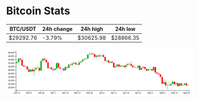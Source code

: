 # Bitcoin Stats

BTC/USDT|24h change|24h high|24h low|
|---|---|---|---|
|$29292.76|-3.79%|$30625.98|$28866.35|

<img src="./chart.svg">

